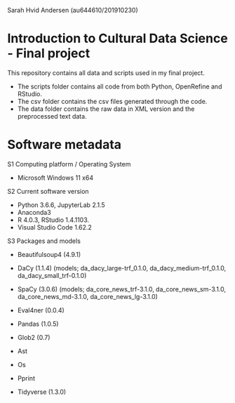 Sarah Hvid Andersen (au644610/201910230)

# Introduction to Cultural Data Science - Final project
This repository contains all data and scripts used in my final project. 

- The scripts folder contains all code from both Python, OpenRefine and RStudio. 
- The csv folder contains the csv files generated through the code. 
- The data folder contains the raw data in XML version and the preprocessed text data. 


# Software metadata
S1  Computing platform / Operating System	
- Microsoft Windows 11 x64

S2	Current software version	
-	Python 3.6.6, JupyterLab 2.1.5
-	Anaconda3 
-	R 4.0.3, RStudio 1.4.1103.
-	Visual Studio Code 1.62.2

S3	Packages and models	
-	Beautifulsoup4 (4.9.1)
-	DaCy (1.1.4) (models; da_dacy_large-trf_0.1.0, da_dacy_medium-trf_0.1.0, da_dacy_small_trf-0.1.0)
-	SpaCy (3.0.6) (models; da_core_news_trf-3.1.0, da_core_news_sm-3.1.0, da_core_news_md-3.1.0, da_core_news_lg-3.1.0)
-	Eval4ner (0.0.4)
-	Pandas (1.0.5)
-	Glob2 (0.7)
-	Ast 
-	Os 
-	Pprint 

-	Tidyverse (1.3.0)
